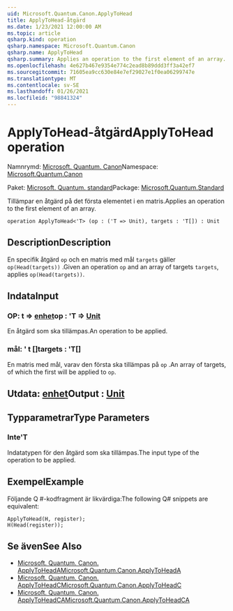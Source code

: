 ```yaml
---
uid: Microsoft.Quantum.Canon.ApplyToHead
title: ApplyToHead-åtgärd
ms.date: 1/23/2021 12:00:00 AM
ms.topic: article
qsharp.kind: operation
qsharp.namespace: Microsoft.Quantum.Canon
qsharp.name: ApplyToHead
qsharp.summary: Applies an operation to the first element of an array.
ms.openlocfilehash: 4e627b467e9354e774c2ead8b89ddd3ff3a42ef7
ms.sourcegitcommit: 71605ea9cc630e84e7ef29027e1f0ea06299747e
ms.translationtype: MT
ms.contentlocale: sv-SE
ms.lasthandoff: 01/26/2021
ms.locfileid: "98841324"
---
```

# <a name="applytohead-operation"></a><span data-ttu-id="ab9cb-102">ApplyToHead-åtgärd</span><span class="sxs-lookup"><span data-stu-id="ab9cb-102">ApplyToHead operation</span></span>

<span data-ttu-id="ab9cb-103">Namnrymd: [Microsoft. Quantum. Canon](xref:Microsoft.Quantum.Canon)</span><span class="sxs-lookup"><span data-stu-id="ab9cb-103">Namespace: [Microsoft.Quantum.Canon](xref:Microsoft.Quantum.Canon)</span></span>

<span data-ttu-id="ab9cb-104">Paket: [Microsoft. Quantum. standard](https://nuget.org/packages/Microsoft.Quantum.Standard)</span><span class="sxs-lookup"><span data-stu-id="ab9cb-104">Package: [Microsoft.Quantum.Standard](https://nuget.org/packages/Microsoft.Quantum.Standard)</span></span>


<span data-ttu-id="ab9cb-105">Tillämpar en åtgärd på det första elementet i en matris.</span><span class="sxs-lookup"><span data-stu-id="ab9cb-105">Applies an operation to the first element of an array.</span></span>

```qsharp
operation ApplyToHead<'T> (op : ('T => Unit), targets : 'T[]) : Unit
```


## <a name="description"></a><span data-ttu-id="ab9cb-106">Description</span><span class="sxs-lookup"><span data-stu-id="ab9cb-106">Description</span></span>

<span data-ttu-id="ab9cb-107">En specifik åtgärd `op` och en matris med mål `targets` gäller `op(Head(targets))` .</span><span class="sxs-lookup"><span data-stu-id="ab9cb-107">Given an operation `op` and an array of targets `targets`, applies `op(Head(targets))`.</span></span>

## <a name="input"></a><span data-ttu-id="ab9cb-108">Indata</span><span class="sxs-lookup"><span data-stu-id="ab9cb-108">Input</span></span>

### <a name="op--t--unit"></a><span data-ttu-id="ab9cb-109">OP: t => [enhet](xref:microsoft.quantum.lang-ref.unit)</span><span class="sxs-lookup"><span data-stu-id="ab9cb-109">op : 'T => [Unit](xref:microsoft.quantum.lang-ref.unit)</span></span> 

<span data-ttu-id="ab9cb-110">En åtgärd som ska tillämpas.</span><span class="sxs-lookup"><span data-stu-id="ab9cb-110">An operation to be applied.</span></span>


### <a name="targets--t"></a><span data-ttu-id="ab9cb-111">mål: ' t []</span><span class="sxs-lookup"><span data-stu-id="ab9cb-111">targets : 'T[]</span></span>

<span data-ttu-id="ab9cb-112">En matris med mål, varav den första ska tillämpas på `op` .</span><span class="sxs-lookup"><span data-stu-id="ab9cb-112">An array of targets, of which the first will be applied to `op`.</span></span>



## <a name="output--unit"></a><span data-ttu-id="ab9cb-113">Utdata: [enhet](xref:microsoft.quantum.lang-ref.unit)</span><span class="sxs-lookup"><span data-stu-id="ab9cb-113">Output : [Unit](xref:microsoft.quantum.lang-ref.unit)</span></span>



## <a name="type-parameters"></a><span data-ttu-id="ab9cb-114">Typparametrar</span><span class="sxs-lookup"><span data-stu-id="ab9cb-114">Type Parameters</span></span>

### <a name="t"></a><span data-ttu-id="ab9cb-115">Inte</span><span class="sxs-lookup"><span data-stu-id="ab9cb-115">'T</span></span>

<span data-ttu-id="ab9cb-116">Indatatypen för den åtgärd som ska tillämpas.</span><span class="sxs-lookup"><span data-stu-id="ab9cb-116">The input type of the operation to be applied.</span></span>

## <a name="example"></a><span data-ttu-id="ab9cb-117">Exempel</span><span class="sxs-lookup"><span data-stu-id="ab9cb-117">Example</span></span>

<span data-ttu-id="ab9cb-118">Följande Q #-kodfragment är likvärdiga:</span><span class="sxs-lookup"><span data-stu-id="ab9cb-118">The following Q# snippets are equivalent:</span></span>

```qsharp
ApplyToHead(H, register);
H(Head(register));
```

## <a name="see-also"></a><span data-ttu-id="ab9cb-119">Se även</span><span class="sxs-lookup"><span data-stu-id="ab9cb-119">See Also</span></span>

- [<span data-ttu-id="ab9cb-120">Microsoft. Quantum. Canon. ApplyToHeadA</span><span class="sxs-lookup"><span data-stu-id="ab9cb-120">Microsoft.Quantum.Canon.ApplyToHeadA</span></span>](xref:Microsoft.Quantum.Canon.ApplyToHeadA)
- [<span data-ttu-id="ab9cb-121">Microsoft. Quantum. Canon. ApplyToHeadC</span><span class="sxs-lookup"><span data-stu-id="ab9cb-121">Microsoft.Quantum.Canon.ApplyToHeadC</span></span>](xref:Microsoft.Quantum.Canon.ApplyToHeadC)
- [<span data-ttu-id="ab9cb-122">Microsoft. Quantum. Canon. ApplyToHeadCA</span><span class="sxs-lookup"><span data-stu-id="ab9cb-122">Microsoft.Quantum.Canon.ApplyToHeadCA</span></span>](xref:Microsoft.Quantum.Canon.ApplyToHeadCA)